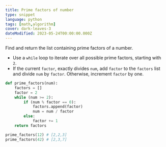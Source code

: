 ```yaml
---
title: Prime factors of number
type: snippet
language: python
tags: [math,algorithm]
cover: dark-leaves-3
dateModified: 2023-05-24T00:00:00.000Z
---
```


Find and return the list containing prime factors of a number.

- Use a `while` loop to iterate over all possible prime factors, starting with `2`.
- If the current `factor`, exactly divides `num`, add `factor` to the `factors` list and divide `num` by `factor`. Otherwise, increment `factor` by one.

```py
def prime_factors(num):
    factors = []
    factor = 2
    while (num >= 2):
        if (num % factor == 0):
            factors.append(factor)
            num = num / factor
        else:
            factor += 1
    return factors
```

```py
prime_factors(12) # [2,2,3]
prime_factors(42) # [2,3,7]
```